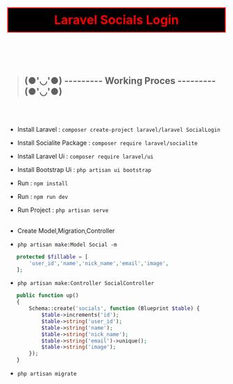 <h1 style="color:red;background-color:black;padding:10px;text-align:center;font-weight:bold;border:2px solid;">Laravel Socials Login</h1>
<br><br><br>


> ## (●'◡'●) --------- Working Proces --------- (●'◡'●)
<br><br>


+ Install Laravel : `composer create-project laravel/laravel SocialLogin`
+ Install Socialite Package : `composer require laravel/socialite`
+ Install Laravel Ui : `composer require laravel/ui`
+ Install Bootstrap Ui : `php artisan ui bootstrap`
+ Run : `npm install`
+ Run : `npm run dev`
+ Run Project : `php artisan serve`
<br><br>




+ Create Model,Migration,Controller 
 + `php artisan make:Model Social -m`
 ```php
    protected $fillable = [
        'user_id','name','nick_name','email','image',
    ];
 ```
 + `php artisan make:Controller SocialController`
 ```php
    public function up()
    {
        Schema::create('socials', function (Blueprint $table) {
            $table->increments('id');
            $table->string('user_id');
            $table->string('name');
            $table->string('nick_name');
            $table->string('email')->unique();
            $table->string('image');
        });
    }
 ```
+ `php artisan migrate`
<br><br>

